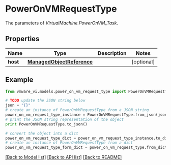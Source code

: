 # PowerOnVMRequestType

The parameters of *VirtualMachine.PowerOnVM_Task*. 

## Properties
Name | Type | Description | Notes
------------ | ------------- | ------------- | -------------
**host** | [**ManagedObjectReference**](ManagedObjectReference.md) |  | [optional] 

## Example

```python
from vmware_vi.models.power_on_vm_request_type import PowerOnVMRequestType

# TODO update the JSON string below
json = "{}"
# create an instance of PowerOnVMRequestType from a JSON string
power_on_vm_request_type_instance = PowerOnVMRequestType.from_json(json)
# print the JSON string representation of the object
print PowerOnVMRequestType.to_json()

# convert the object into a dict
power_on_vm_request_type_dict = power_on_vm_request_type_instance.to_dict()
# create an instance of PowerOnVMRequestType from a dict
power_on_vm_request_type_form_dict = power_on_vm_request_type.from_dict(power_on_vm_request_type_dict)
```
[[Back to Model list]](../README.md#documentation-for-models) [[Back to API list]](../README.md#documentation-for-api-endpoints) [[Back to README]](../README.md)


